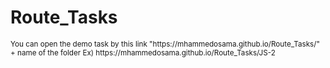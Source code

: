 # Route_Tasks
<small>
You can open the demo task by this link "https://mhammedosama.github.io/Route_Tasks/" + name of the folder  
Ex) https://mhammedosama.github.io/Route_Tasks/JS-2
</small>

